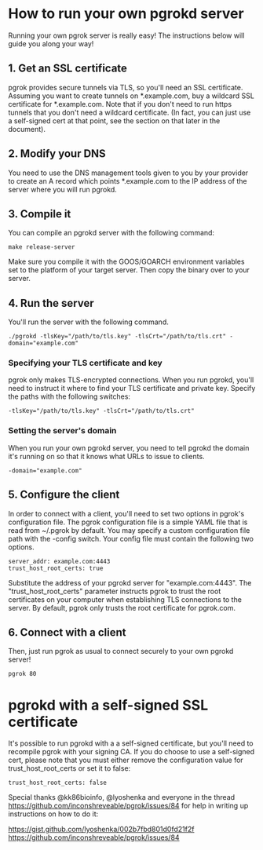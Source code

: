# How to run your own pgrokd server

Running your own pgrok server is really easy! The instructions below will guide you along your way!

## 1. Get an SSL certificate
pgrok provides secure tunnels via TLS, so you'll need an SSL certificate. Assuming you want to create
tunnels on *.example.com, buy a wildcard SSL certificate for *.example.com. Note that if you
don't need to run https tunnels that you don't need a wildcard certificate. (In fact, you can
just use a self-signed cert at that point, see the section on that later in the document).

## 2. Modify your DNS
You need to use the DNS management tools given to you by your provider to create an A
record which points *.example.com to the IP address of the server where you will run pgrokd.

## 3. Compile it
You can compile an pgrokd server with the following command:

	make release-server

Make sure you compile it with the GOOS/GOARCH environment variables set to the platform of
your target server. Then copy the binary over to your server.

## 4. Run the server
You'll run the server with the following command.


	./pgrokd -tlsKey="/path/to/tls.key" -tlsCrt="/path/to/tls.crt" -domain="example.com"

### Specifying your TLS certificate and key
pgrok only makes TLS-encrypted connections. When you run pgrokd, you'll need to instruct it
where to find your TLS certificate and private key. Specify the paths with the following switches:

	-tlsKey="/path/to/tls.key" -tlsCrt="/path/to/tls.crt"

### Setting the server's domain
When you run your own pgrokd server, you need to tell pgrokd the domain it's running on so that it
knows what URLs to issue to clients.

	-domain="example.com"

## 5. Configure the client
In order to connect with a client, you'll need to set two options in pgrok's configuration file.
The pgrok configuration file is a simple YAML file that is read from ~/.pgrok by default. You may specify
a custom configuration file path with the -config switch. Your config file must contain the following two
options.

	server_addr: example.com:4443
	trust_host_root_certs: true

Substitute the address of your pgrokd server for "example.com:4443". The "trust_host_root_certs" parameter instructs
pgrok to trust the root certificates on your computer when establishing TLS connections to the server. By default, pgrok
only trusts the root certificate for pgrok.com.

## 6. Connect with a client
Then, just run pgrok as usual to connect securely to your own pgrokd server!

	pgrok 80

# pgrokd with a self-signed SSL certificate
It's possible to run pgrokd with a a self-signed certificate, but you'll need to recompile pgrok with your signing CA.
If you do choose to use a self-signed cert, please note that you must either remove the configuration value for
trust_host_root_certs or set it to false:

    trust_host_root_certs: false

Special thanks @kk86bioinfo, @lyoshenka and everyone in the thread https://github.com/inconshreveable/pgrok/issues/84 for help in writing up instructions on how to do it:

https://gist.github.com/lyoshenka/002b7fbd801d0fd21f2f
https://github.com/inconshreveable/pgrok/issues/84

